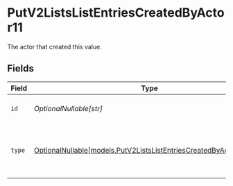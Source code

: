 # PutV2ListsListEntriesCreatedByActor11

The actor that created this value.


## Fields

| Field                                                                                                                        | Type                                                                                                                         | Required                                                                                                                     | Description                                                                                                                  |
| ---------------------------------------------------------------------------------------------------------------------------- | ---------------------------------------------------------------------------------------------------------------------------- | ---------------------------------------------------------------------------------------------------------------------------- | ---------------------------------------------------------------------------------------------------------------------------- |
| `id`                                                                                                                         | *OptionalNullable[str]*                                                                                                      | :heavy_minus_sign:                                                                                                           | An ID to identify the actor.                                                                                                 |
| `type`                                                                                                                       | [OptionalNullable[models.PutV2ListsListEntriesCreatedByActorType11]](../models/putv2listslistentriescreatedbyactortype11.md) | :heavy_minus_sign:                                                                                                           | The type of actor. [Read more information on actor types here](/docs/actors).                                                |